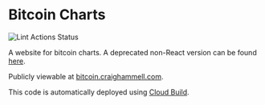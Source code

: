# Bitcoin Charts

![Lint Actions Status](https://github.com/cilphex/bitcoin-charts/actions/workflows/lint.yml/badge.svg)

A website for bitcoin charts. A deprecated non-React version can be found
[here](https://github.com/cilphex/bitcoin-never-look-back).

Publicly viewable at [bitcoin.craighammell.com](https://bitcoin.craighammell.com).

This code is automatically deployed using
[Cloud Build](https://cloud.google.com/community/tutorials/automated-publishing-cloud-build).
